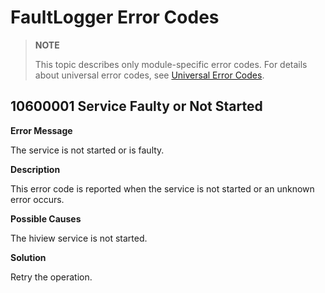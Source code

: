 # FaultLogger Error Codes

> **NOTE**
>
> This topic describes only module-specific error codes. For details about universal error codes, see [Universal Error Codes](errorcode-universal.md).

## 10600001 Service Faulty or Not Started

**Error Message**

The service is not started or is faulty.

**Description**

This error code is reported when the service is not started or an unknown error occurs.

**Possible Causes**

The hiview service is not started.

**Solution**

Retry the operation.
